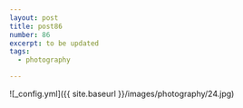 ```yaml
---
layout: post
title: post86
number: 86
excerpt: to be updated
tags:
  - photography

---
```


![_config.yml]({{ site.baseurl }}/images/photography/24.jpg)